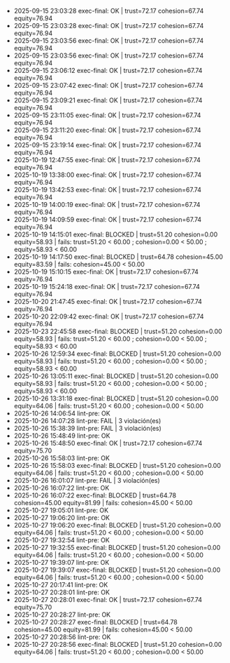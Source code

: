 - 2025-09-15 23:03:28 exec-final: OK | trust=72.17 cohesion=67.74 equity=76.94
- 2025-09-15 23:03:28 exec-final: OK | trust=72.17 cohesion=67.74 equity=76.94
- 2025-09-15 23:03:56 exec-final: OK | trust=72.17 cohesion=67.74 equity=76.94
- 2025-09-15 23:03:56 exec-final: OK | trust=72.17 cohesion=67.74 equity=76.94
- 2025-09-15 23:06:12 exec-final: OK | trust=72.17 cohesion=67.74 equity=76.94
- 2025-09-15 23:07:42 exec-final: OK | trust=72.17 cohesion=67.74 equity=76.94
- 2025-09-15 23:09:21 exec-final: OK | trust=72.17 cohesion=67.74 equity=76.94
- 2025-09-15 23:11:05 exec-final: OK | trust=72.17 cohesion=67.74 equity=76.94
- 2025-09-15 23:11:20 exec-final: OK | trust=72.17 cohesion=67.74 equity=76.94
- 2025-09-15 23:19:14 exec-final: OK | trust=72.17 cohesion=67.74 equity=76.94
- 2025-10-19 12:47:55 exec-final: OK | trust=72.17 cohesion=67.74 equity=76.94
- 2025-10-19 13:38:00 exec-final: OK | trust=72.17 cohesion=67.74 equity=76.94
- 2025-10-19 13:42:53 exec-final: OK | trust=72.17 cohesion=67.74 equity=76.94
- 2025-10-19 14:00:19 exec-final: OK | trust=72.17 cohesion=67.74 equity=76.94
- 2025-10-19 14:09:59 exec-final: OK | trust=72.17 cohesion=67.74 equity=76.94
- 2025-10-19 14:15:01 exec-final: BLOCKED | trust=51.20 cohesion=0.00 equity=58.93 | fails: trust=51.20 < 60.00 ; cohesion=0.00 < 50.00 ; equity=58.93 < 60.00
- 2025-10-19 14:17:50 exec-final: BLOCKED | trust=64.78 cohesion=45.00 equity=83.59 | fails: cohesion=45.00 < 50.00
- 2025-10-19 15:10:15 exec-final: OK | trust=72.17 cohesion=67.74 equity=76.94
- 2025-10-19 15:24:18 exec-final: OK | trust=72.17 cohesion=67.74 equity=76.94
- 2025-10-20 21:47:45 exec-final: OK | trust=72.17 cohesion=67.74 equity=76.94
- 2025-10-20 22:09:42 exec-final: OK | trust=72.17 cohesion=67.74 equity=76.94
- 2025-10-23 22:45:58 exec-final: BLOCKED | trust=51.20 cohesion=0.00 equity=58.93 | fails: trust=51.20 < 60.00 ; cohesion=0.00 < 50.00 ; equity=58.93 < 60.00
- 2025-10-26 12:59:34 exec-final: BLOCKED | trust=51.20 cohesion=0.00 equity=58.93 | fails: trust=51.20 < 60.00 ; cohesion=0.00 < 50.00 ; equity=58.93 < 60.00
- 2025-10-26 13:05:11 exec-final: BLOCKED | trust=51.20 cohesion=0.00 equity=58.93 | fails: trust=51.20 < 60.00 ; cohesion=0.00 < 50.00 ; equity=58.93 < 60.00
- 2025-10-26 13:31:18 exec-final: BLOCKED | trust=51.20 cohesion=0.00 equity=64.06 | fails: trust=51.20 < 60.00 ; cohesion=0.00 < 50.00
- 2025-10-26 14:06:54 lint-pre: OK
- 2025-10-26 14:07:28 lint-pre: FAIL | 3 violación(es)
- 2025-10-26 15:38:39 lint-pre: FAIL | 3 violación(es)
- 2025-10-26 15:48:49 lint-pre: OK
- 2025-10-26 15:48:50 exec-final: OK | trust=72.17 cohesion=67.74 equity=75.70
- 2025-10-26 15:58:03 lint-pre: OK
- 2025-10-26 15:58:03 exec-final: BLOCKED | trust=51.20 cohesion=0.00 equity=64.06 | fails: trust=51.20 < 60.00 ; cohesion=0.00 < 50.00
- 2025-10-26 16:01:07 lint-pre: FAIL | 3 violación(es)
- 2025-10-26 16:07:22 lint-pre: OK
- 2025-10-26 16:07:22 exec-final: BLOCKED | trust=64.78 cohesion=45.00 equity=81.99 | fails: cohesion=45.00 < 50.00
- 2025-10-27 19:05:01 lint-pre: OK
- 2025-10-27 19:06:20 lint-pre: OK
- 2025-10-27 19:06:20 exec-final: BLOCKED | trust=51.20 cohesion=0.00 equity=64.06 | fails: trust=51.20 < 60.00 ; cohesion=0.00 < 50.00
- 2025-10-27 19:32:54 lint-pre: OK
- 2025-10-27 19:32:55 exec-final: BLOCKED | trust=51.20 cohesion=0.00 equity=64.06 | fails: trust=51.20 < 60.00 ; cohesion=0.00 < 50.00
- 2025-10-27 19:39:07 lint-pre: OK
- 2025-10-27 19:39:07 exec-final: BLOCKED | trust=51.20 cohesion=0.00 equity=64.06 | fails: trust=51.20 < 60.00 ; cohesion=0.00 < 50.00
- 2025-10-27 20:17:41 lint-pre: OK
- 2025-10-27 20:28:01 lint-pre: OK
- 2025-10-27 20:28:01 exec-final: OK | trust=72.17 cohesion=67.74 equity=75.70
- 2025-10-27 20:28:27 lint-pre: OK
- 2025-10-27 20:28:27 exec-final: BLOCKED | trust=64.78 cohesion=45.00 equity=81.99 | fails: cohesion=45.00 < 50.00
- 2025-10-27 20:28:56 lint-pre: OK
- 2025-10-27 20:28:56 exec-final: BLOCKED | trust=51.20 cohesion=0.00 equity=64.06 | fails: trust=51.20 < 60.00 ; cohesion=0.00 < 50.00
